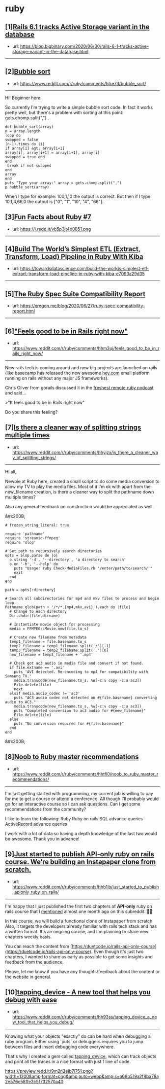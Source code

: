 # ruby
## [1][Rails 6.1 tracks Active Storage variant in the database](https://www.reddit.com/r/ruby/comments/hii694/rails_61_tracks_active_storage_variant_in_the/)
- url: https://blog.bigbinary.com/2020/06/30/rails-6-1-tracks-active-storage-variant-in-the-database.html
---

## [2][Bubble sort](https://www.reddit.com/r/ruby/comments/hike73/bubble_sort/)
- url: https://www.reddit.com/r/ruby/comments/hike73/bubble_sort/
---
Hi! Beginner here.

So currently I'm trying to write a simple bubble sort code. In fact it works pretty well, but there's a problem with sorting at this point: gets.chomp.split(",") .

    def bubble_sort(array)
    n = array.length
    loop do 
    swapped = false
    (n-1).times do |i| 
    if array[i] &gt; array[i+1] 
    array[i], array[i+1] = array[i+1], array[i] 
    swapped = true end
    end
     break if not swapped
    end 
    array 
    end
    puts "Type your array:" array = gets.chomp.split(",")
    p bubble_sort(array)

When I type for example: 100,1,10 the output is correct. But then if I type: 10,1,4,66,0 the output is \["0", "1", "10", "4", "66"\].
## [3][Fun Facts about Ruby #7](https://www.reddit.com/r/ruby/comments/hik1wb/fun_facts_about_ruby_7/)
- url: https://i.redd.it/vb5p3jt4o0851.png
---

## [4][Build The World’s Simplest ETL (Extract, Transform, Load) Pipeline in Ruby With Kiba](https://www.reddit.com/r/ruby/comments/hi6loi/build_the_worlds_simplest_etl_extract_transform/)
- url: https://towardsdatascience.com/build-the-worlds-simplest-etl-extract-transform-load-pipeline-in-ruby-with-kiba-e7093a29d35
---

## [5][The Ruby Spec Suite Compatibility Report](https://www.reddit.com/r/ruby/comments/hi5xnh/the_ruby_spec_suite_compatibility_report/)
- url: https://eregon.me/blog/2020/06/27/ruby-spec-compatibility-report.html
---

## [6]["Feels good to be in Rails right now"](https://www.reddit.com/r/ruby/comments/hhm3uj/feels_good_to_be_in_rails_right_now/)
- url: https://www.reddit.com/r/ruby/comments/hhm3uj/feels_good_to_be_in_rails_right_now/
---
New rails tech is coming around and new big projects are launched on rails (like basecamp has released the new awesome [hey.com](https://hey.com) email platform running on rails without any major JS frameworks).

Chris Oliver from gorails discussed it in the [freshest remote ruby podcast](https://remoteruby.transistor.fm/83) and said...

&gt;"It feels good to be in Rails right now"

Do you share this feeling?
## [7][Is there a cleaner way of splitting strings multiple times](https://www.reddit.com/r/ruby/comments/hhyjzx/is_there_a_cleaner_way_of_splitting_strings/)
- url: https://www.reddit.com/r/ruby/comments/hhyjzx/is_there_a_cleaner_way_of_splitting_strings/
---
Hi all,

Newbie at Ruby here, created a small script to do some media conversion to allow my TV to play the media files. Most of it I'm ok with apart from the new\_filename creation, is there a cleaner way to split the pathname down multiple times?

Also any general feedback on construction would be appreciated as well.

&amp;#x200B;

    # frozen_string_literal: true
    
    require 'pathname'
    require 'streamio-ffmpeg'
    require 'slop'
    
    # Set path to recursively search directories
    opts = Slop.parse do |o|
      o.string '-d', '--directory', 'a directory to search'
      o.on '-h', '--help' do
        puts "Usage: ruby Check-MediaFiles.rb '/enter/path/to/search/'"
        exit
      end
    end
    
    path = opts[:directory]
    
    # Search all subdirectories for mp4 and mkv files to process and begin loop
    Pathname.glob(path + '/*/*.{mp4,mkv,avi}').each do |file|
      # Change to each directory
      Dir.chdir(file.dirname)
    
      # Instantiate movie object for processing
      media = FFMPEG::Movie.new(file.to_s)
    
      # Create new filename from metadata
      temp1_filename = file.basename.to_s
      temp2_filename = temp1_filename.split('/')[-1]
      temp3_filename = temp2_filename.split('.')[0]
      new_filename = temp3_filename + '.mp4'
    
      # Check got ac3 audio in media file and convert if not found.
      if file.extname == '.avi'
        puts 'AVI detected. Re-encoding to mp4 for compatibility with Samsung TV.'
        media.transcode(new_filename.to_s, %W[-c:v copy -c:a ac3])
        File.delete(file)
        next
      elsif media.audio_codec != 'ac3'
        puts "AC3 audio codec not detected on #{file.basename} converting audio to AC3."
        media.transcode(new_filename.to_s, %w[-c:v copy -c:a ac3])
        puts "Completed conversion to ac3 audio for #{new_filename}"
        File.delete(file)
      else
        puts "No conversion required for #{file.basename}"
      end
    end

&amp;#x200B;
## [8][Noob to Ruby master recommendations](https://www.reddit.com/r/ruby/comments/hhtfl0/noob_to_ruby_master_recommendations/)
- url: https://www.reddit.com/r/ruby/comments/hhtfl0/noob_to_ruby_master_recommendations/
---
I'm just getting started with programming, my current job is willing to pay for me to get a course or attend a conference. All though I'll probably would go for an interactive course so I can ask questions. Can I get some recommendations from the community? 

I like to learn the following:
Ruby 
Ruby on rails
SQL advance queries
ActiveRecord advance queries

I work with a lot of data so having a depth knowledge of the last two would be awesome. Thank you in advance!
## [9][Just started to publish API-only ruby on rails course. We’re building an Instapaper clone from scratch.](https://www.reddit.com/r/ruby/comments/hhb1ib/just_started_to_publish_apionly_ruby_on_rails/)
- url: https://www.reddit.com/r/ruby/comments/hhb1ib/just_started_to_publish_apionly_ruby_on_rails/
---
I'm happy that I just published the first two chapters of **API-only** ruby on rails course that I [mentioned](https://www.reddit.com/r/ruby/comments/gpebe0/im_planning_to_build_a_rails_course_would_you/) almost one month ago on this subreddit. 🎉🎉

In this course, we will build a functional clone of Instapaper from scratch. Also, it targets the developers already familiar with rails tech stack and has a written format. It's an ongoing course, and I'm planning to share new chapters weekly basis.

You can reach the content from [https://duetcode.io/rails-api-only-course](https://duetcode.io/rails-api-only-course). Even though it's just two chapters, I wanted to share as early as possible to get some insights and feedback from the audience.

Please, let me know if you have any thoughts/feedback about the content or the website in general.
## [10][tapping_device - A new tool that helps you debug with ease](https://www.reddit.com/r/ruby/comments/hh93ss/tapping_device_a_new_tool_that_helps_you_debug/)
- url: https://www.reddit.com/r/ruby/comments/hh93ss/tapping_device_a_new_tool_that_helps_you_debug/
---
Knowing what your objects "exactly" do can be hard when debugging a ruby program. Either using \`puts\` or debuggers requires you to jump between files and insert debugging code everywhere.

That's why I created a gem called [tapping\_device](https://github.com/st0012/tapping_device), which can track objects and print all the traces in a nice format with just 1 line of code.  


https://preview.redd.it/9m2n2eib7l751.png?width=1200&amp;format=png&amp;auto=webp&amp;s=a69b519a2f8ba78a2e576e58ffe3c5f732570a40
